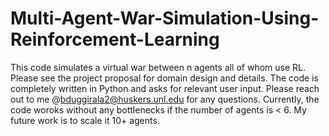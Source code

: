 # Multi-Agent-War-Simulation-Using-Reinforcement-Learning
This code simulates a virtual war between n agents all of whom use RL. Please see the project proposal for domain design and details.
The code is completely written in Python and asks for relevant user input. Please reach out to me @bduggirala2@huskers.unl.edu for any questions. Currently, the code woroks without any bottlenecks if the number of agents is < 6. My future work is to scale it 10+ agents. 
